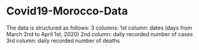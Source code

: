 # Covid19-Morocco-Data
The data is structured as follows:
3 columns:
    1st column: dates (days from March 2nd to April 1st, 2020)
    2nd column: daily recorded number of cases
    3rd column: daily recorded number of deaths
